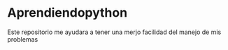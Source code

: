 # Aprendiendopython
 Este repositorio me ayudara a tener una merjo facilidad del manejo de mis problemas
